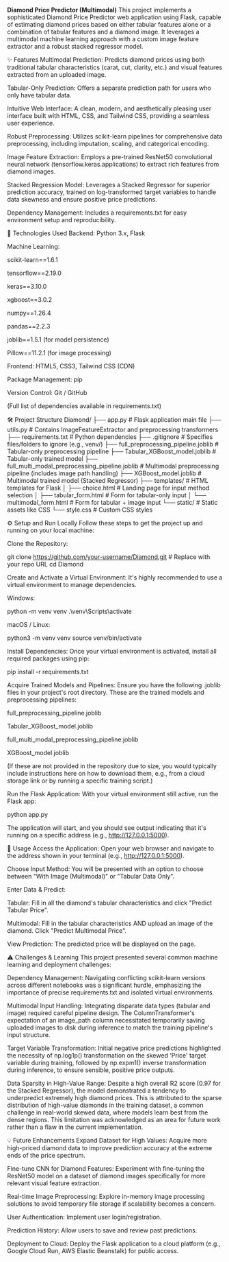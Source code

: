 **Diamond Price Predictor (Multimodal)**
This project implements a sophisticated Diamond Price Predictor web application using Flask, capable of estimating diamond prices based on either tabular features alone or a combination of tabular features and a diamond image. It leverages a multimodal machine learning approach with a custom image feature extractor and a robust stacked regressor model.

✨ Features
Multimodal Prediction: Predicts diamond prices using both traditional tabular characteristics (carat, cut, clarity, etc.) and visual features extracted from an uploaded image.

Tabular-Only Prediction: Offers a separate prediction path for users who only have tabular data.

Intuitive Web Interface: A clean, modern, and aesthetically pleasing user interface built with HTML, CSS, and Tailwind CSS, providing a seamless user experience.

Robust Preprocessing: Utilizes scikit-learn pipelines for comprehensive data preprocessing, including imputation, scaling, and categorical encoding.

Image Feature Extraction: Employs a pre-trained ResNet50 convolutional neural network (tensorflow.keras.applications) to extract rich features from diamond images.

Stacked Regression Model: Leverages a Stacked Regressor for superior prediction accuracy, trained on log-transformed target variables to handle data skewness and ensure positive price predictions.

Dependency Management: Includes a requirements.txt for easy environment setup and reproducibility.

🚀 Technologies Used
Backend: Python 3.x, Flask

Machine Learning:

scikit-learn==1.6.1

tensorflow==2.19.0

keras==3.10.0

xgboost==3.0.2

numpy==1.26.4

pandas==2.2.3

joblib==1.5.1 (for model persistence)

Pillow==11.2.1 (for image processing)

Frontend: HTML5, CSS3, Tailwind CSS (CDN)

Package Management: pip

Version Control: Git / GitHub

(Full list of dependencies available in requirements.txt)

🛠️ Project Structure
Diamond/
├── app.py                     # Flask application main file
├── utils.py                   # Contains ImageFeatureExtractor and preprocessing transformers
├── requirements.txt           # Python dependencies
├── .gitignore                 # Specifies files/folders to ignore (e.g., venv/)
├── full_preprocessing_pipeline.joblib       # Tabular-only preprocessing pipeline
├── Tabular_XGBoost_model.joblib             # Tabular-only trained model
├── full_multi_modal_preprocessing_pipeline.joblib # Multimodal preprocessing pipeline (includes image path handling)
├── XGBoost_model.joblib                     # Multimodal trained model (Stacked Regressor)
├── templates/                 # HTML templates for Flask
│   ├── choice.html            # Landing page for input method selection
│   ├── tabular_form.html      # Form for tabular-only input
│   └── multimodal_form.html   # Form for tabular + image input
└── static/                    # Static assets like CSS
    └── style.css              # Custom CSS styles

⚙️ Setup and Run Locally
Follow these steps to get the project up and running on your local machine:

Clone the Repository:

git clone https://github.com/your-username/Diamond.git # Replace with your repo URL
cd Diamond

Create and Activate a Virtual Environment:
It's highly recommended to use a virtual environment to manage dependencies.

Windows:

python -m venv venv
.\venv\Scripts\activate

macOS / Linux:

python3 -m venv venv
source venv/bin/activate

Install Dependencies:
Once your virtual environment is activated, install all required packages using pip:

pip install -r requirements.txt

Acquire Trained Models and Pipelines:
Ensure you have the following .joblib files in your project's root directory. These are the trained models and preprocessing pipelines:

full_preprocessing_pipeline.joblib

Tabular_XGBoost_model.joblib

full_multi_modal_preprocessing_pipeline.joblib

XGBoost_model.joblib

(If these are not provided in the repository due to size, you would typically include instructions here on how to download them, e.g., from a cloud storage link or by running a specific training script.)

Run the Flask Application:
With your virtual environment still active, run the Flask app:

python app.py

The application will start, and you should see output indicating that it's running on a specific address (e.g., http://127.0.0.1:5000).

💎 Usage
Access the Application: Open your web browser and navigate to the address shown in your terminal (e.g., http://127.0.0.1:5000).

Choose Input Method: You will be presented with an option to choose between "With Image (Multimodal)" or "Tabular Data Only".

Enter Data & Predict:

Tabular: Fill in all the diamond's tabular characteristics and click "Predict Tabular Price".

Multimodal: Fill in the tabular characteristics AND upload an image of the diamond. Click "Predict Multimodal Price".

View Prediction: The predicted price will be displayed on the page.

⚠️ Challenges & Learning
This project presented several common machine learning and deployment challenges:

Dependency Management: Navigating conflicting scikit-learn versions across different notebooks was a significant hurdle, emphasizing the importance of precise requirements.txt and isolated virtual environments.

Multimodal Input Handling: Integrating disparate data types (tabular and image) required careful pipeline design. The ColumnTransformer's expectation of an image_path column necessitated temporarily saving uploaded images to disk during inference to match the training pipeline's input structure.

Target Variable Transformation: Initial negative price predictions highlighted the necessity of np.log1p() transformation on the skewed 'Price' target variable during training, followed by np.expm1() inverse transformation during inference, to ensure sensible, positive price outputs.

Data Sparsity in High-Value Range: Despite a high overall R2 score (0.97 for the Stacked Regressor), the model demonstrated a tendency to underpredict extremely high diamond prices. This is attributed to the sparse distribution of high-value diamonds in the training dataset, a common challenge in real-world skewed data, where models learn best from the dense regions. This limitation was acknowledged as an area for future work rather than a flaw in the current implementation.

💡 Future Enhancements
Expand Dataset for High Values: Acquire more high-priced diamond data to improve prediction accuracy at the extreme ends of the price spectrum.

Fine-tune CNN for Diamond Features: Experiment with fine-tuning the ResNet50 model on a dataset of diamond images specifically for more relevant visual feature extraction.

Real-time Image Preprocessing: Explore in-memory image processing solutions to avoid temporary file storage if scalability becomes a concern.

User Authentication: Implement user login/registration.

Prediction History: Allow users to save and review past predictions.

Deployment to Cloud: Deploy the Flask application to a cloud platform (e.g., Google Cloud Run, AWS Elastic Beanstalk) for public access.

